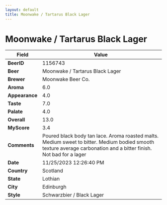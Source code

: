 ```yaml
---
layout: default
title: Moonwake / Tartarus Black Lager
---
```


# Moonwake / Tartarus Black Lager

| Field         | Value     |
|---------------|-----------|
| **BeerID** | 1156743 |
| **Beer** | Moonwake / Tartarus Black Lager |
| **Brewer** | Moonwake Beer Co. |
| **Aroma** | 6.0 |
| **Appearance** | 4.0 |
| **Taste** | 7.0 |
| **Palate** | 4.0 |
| **Overall** | 13.0 |
| **MyScore** | 3.4 |
| **Comments** | Poured black body tan lace. Aroma roasted malts. Medium sweet to bitter. Medium bodied smooth texture average carbonation and a bitter finish. Not bad for a lager  |
| **Date** | 11/25/2023 12:26:40 PM |
| **Country** | Scotland |
| **State** | Lothian |
| **City** | Edinburgh |
| **Style** | Schwarzbier / Black Lager |
